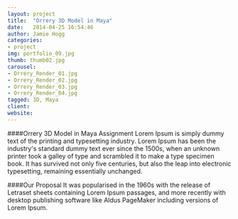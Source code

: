 ```yaml
---
layout: project
title:  "Orrery 3D Model in Maya"
date:   2014-04-25 16:54:46
author: Jamie Hogg
categories:
- project
img: portfolio_09.jpg
thumb: thumb02.jpg
carousel:
- Orrery_Render_01.jpg
- Orrery_Render_02.jpg
- Orrery_Render_03.jpg
- Orrery_Render_04.jpg
tagged: 3D, Maya
client: 
website: 
---
```

####Orrery 3D Model in Maya Assignment
Lorem Ipsum is simply dummy text of the printing and typesetting industry. Lorem Ipsum has been the industry's standard dummy text ever since the 1500s, when an unknown printer took a galley of type and scrambled it to make a type specimen book. It has survived not only five centuries, but also the leap into electronic typesetting, remaining essentially unchanged.

####Our Proposal
It was popularised in the 1960s with the release of Letraset sheets containing Lorem Ipsum passages, and more recently with desktop publishing software like Aldus PageMaker including versions of Lorem Ipsum.
